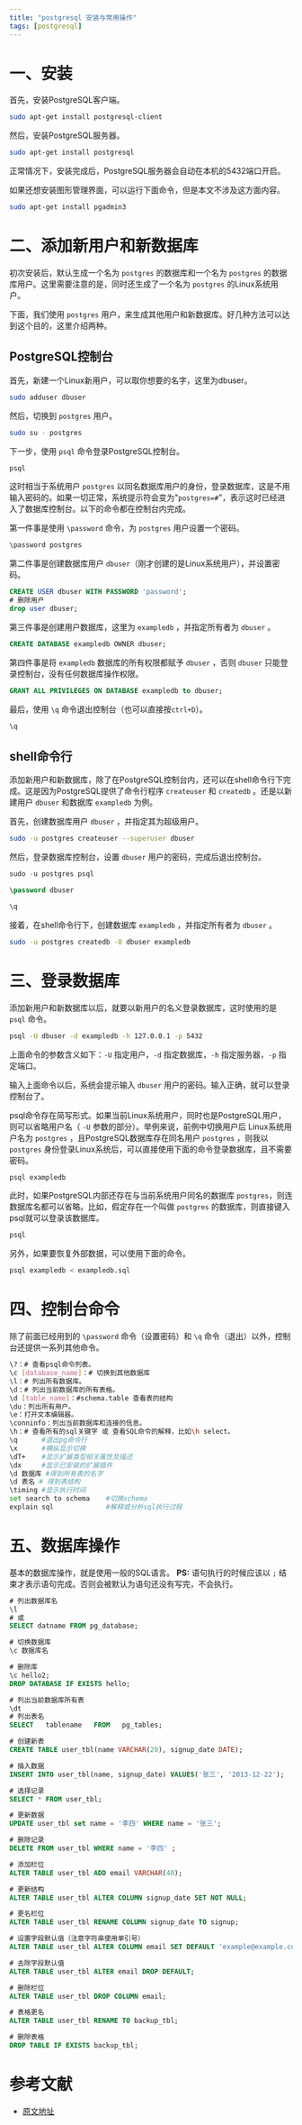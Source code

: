 ```yaml
---
title: "postgresql 安装与常用操作"
tags: [postgresql]
---
```


# 一、安装

首先，安装PostgreSQL客户端。

```sh
sudo apt-get install postgresql-client
```

然后，安装PostgreSQL服务器。

```sh
sudo apt-get install postgresql
```

正常情况下，安装完成后，PostgreSQL服务器会自动在本机的5432端口开启。

如果还想安装图形管理界面，可以运行下面命令，但是本文不涉及这方面内容。

```sh
sudo apt-get install pgadmin3
```

# 二、添加新用户和新数据库

初次安装后，默认生成一个名为 `postgres` 的数据库和一个名为 `postgres` 的数据库用户。这里需要注意的是，同时还生成了一个名为 `postgres` 的Linux系统用户。

下面，我们使用 `postgres` 用户，来生成其他用户和新数据库。好几种方法可以达到这个目的，这里介绍两种。

## PostgreSQL控制台

首先，新建一个Linux新用户，可以取你想要的名字，这里为dbuser。

```sh
sudo adduser dbuser
```

然后，切换到 `postgres` 用户。

```sh
sudo su - postgres
```

下一步，使用 `psql` 命令登录PostgreSQL控制台。

```sh
psql
```

这时相当于系统用户 `postgres` 以同名数据库用户的身份，登录数据库，这是不用输入密码的。如果一切正常，系统提示符会变为"`postgres=#`"，表示这时已经进入了数据库控制台。以下的命令都在控制台内完成。

第一件事是使用 `\password` 命令，为 `postgres` 用户设置一个密码。

```sh
\password postgres
```

第二件事是创建数据库用户 `dbuser`（刚才创建的是Linux系统用户），并设置密码。

```sql
CREATE USER dbuser WITH PASSWORD 'password';
# 删除用户
drop user dbuser;
```

第三件事是创建用户数据库，这里为 `exampledb` ，并指定所有者为 `dbuser` 。

```sql
CREATE DATABASE exampledb OWNER dbuser;
```

第四件事是将 `exampledb` 数据库的所有权限都赋予 `dbuser` ，否则 `dbuser` 只能登录控制台，没有任何数据库操作权限。

```sql
GRANT ALL PRIVILEGES ON DATABASE exampledb to dbuser;
```

最后，使用 `\q` 命令退出控制台（也可以直接按`ctrl+D`）。

```sql
\q
```

## shell命令行

添加新用户和新数据库，除了在PostgreSQL控制台内，还可以在shell命令行下完成。这是因为PostgreSQL提供了命令行程序 `createuser` 和 `createdb` 。还是以新建用户 `dbuser` 和数据库 `exampledb` 为例。

首先，创建数据库用户 `dbuser` ，并指定其为超级用户。

```sh
sudo -u postgres createuser --superuser dbuser
```

然后，登录数据库控制台，设置 `dbuser` 用户的密码，完成后退出控制台。

```sql
sudo -u postgres psql

\password dbuser

\q
```

接着，在shell命令行下，创建数据库 `exampledb` ，并指定所有者为 `dbuser` 。

```sh
sudo -u postgres createdb -O dbuser exampledb
```

# 三、登录数据库

添加新用户和新数据库以后，就要以新用户的名义登录数据库，这时使用的是 `psql` 命令。

```sh
psql -U dbuser -d exampledb -h 127.0.0.1 -p 5432
```

上面命令的参数含义如下：`-U` 指定用户，`-d` 指定数据库，`-h` 指定服务器，`-p` 指定端口。

输入上面命令以后，系统会提示输入 `dbuser` 用户的密码。输入正确，就可以登录控制台了。

psql命令存在简写形式。如果当前Linux系统用户，同时也是PostgreSQL用户，则可以省略用户名（ `-U` 参数的部分）。举例来说，前例中切换用户后 Linux系统用户名为 `postgres` ，且PostgreSQL数据库存在同名用户 `postgres` ，则我以 `postgres` 身份登录Linux系统后，可以直接使用下面的命令登录数据库，且不需要密码。

```sh
psql exampledb
```

此时，如果PostgreSQL内部还存在与当前系统用户同名的数据库 `postgres`，则连数据库名都可以省略。比如，假定存在一个叫做 `postgres` 的数据库，则直接键入psql就可以登录该数据库。

```sh
psql
```

另外，如果要恢复外部数据，可以使用下面的命令。

```sh
psql exampledb < exampledb.sql
```

# 四、控制台命令

除了前面已经用到的 `\password` 命令（设置密码）和 `\q` 命令（退出）以外，控制台还提供一系列其他命令。

```sh
\?：# 查看psql命令列表。
\c [database_name]：# 切换到其他数据库
\l：# 列出所有数据库。
\d：# 列出当前数据库的所有表格。
\d [table_name]：#schema.table 查看表的结构 
\du：列出所有用户。
\e：打开文本编辑器。
\conninfo：列出当前数据库和连接的信息。
\h：# 查看所有的sql关键字 或 查看SQL命令的解释，比如\h select。
\q      #退出pg命令行
\x      #横纵显示切换
\dT+    #显示扩展类型相关属性及描述
\dx     #显示已安装的扩展插件
\d 数据库 #得到所有表的名字
\d 表名 # 得到表结构
\timing #显示执行时间
set search to schema    #切换schema
explain sql             #解释或分析sql执行过程

```

# 五、数据库操作

基本的数据库操作，就是使用一般的SQL语言。
**PS:** 语句执行的时候应该以 `;` 结束才表示语句完成。否则会被默认为语句还没有写完，不会执行。
```sql
# 列出数据库名
\l
# 或 
SELECT datname FROM pg_database;

# 切换数据库
\c 数据库名

# 删除库
\c hello2;
DROP DATABASE IF EXISTS hello;

# 列出当前数据库所有表
\dt
# 列出表名
SELECT   tablename   FROM   pg_tables;

# 创建新表 
CREATE TABLE user_tbl(name VARCHAR(20), signup_date DATE);

# 插入数据 
INSERT INTO user_tbl(name, signup_date) VALUES('张三', '2013-12-22');

# 选择记录 
SELECT * FROM user_tbl;

# 更新数据 
UPDATE user_tbl set name = '李四' WHERE name = '张三';

# 删除记录 
DELETE FROM user_tbl WHERE name = '李四' ;

# 添加栏位 
ALTER TABLE user_tbl ADD email VARCHAR(40);

# 更新结构 
ALTER TABLE user_tbl ALTER COLUMN signup_date SET NOT NULL;

# 更名栏位 
ALTER TABLE user_tbl RENAME COLUMN signup_date TO signup;

# 设置字段默认值（注意字符串使用单引号）
ALTER TABLE user_tbl ALTER COLUMN email SET DEFAULT 'example@example.com';

# 去除字段默认值
ALTER TABLE user_tbl ALTER email DROP DEFAULT;

# 删除栏位 
ALTER TABLE user_tbl DROP COLUMN email;

# 表格更名 
ALTER TABLE user_tbl RENAME TO backup_tbl;

# 删除表格 
DROP TABLE IF EXISTS backup_tbl;

```

# 参考文献

- [原文地址](http://www.ruanyifeng.com/blog/2013/12/getting_started_with_postgresql.html)
